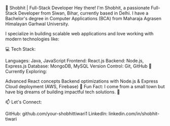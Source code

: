 🚀 Shobhit | Full-Stack Developer
Hey there! I'm Shobhit, a passionate Full-Stack Developer from Siwan, Bihar, currently based in Delhi. I have a Bachelor's degree in Computer Applications (BCA) from Maharaja Agrasen Himalayan Garhwal University.

I specialize in building scalable web applications and love working with modern technologies like:

💻 Tech Stack:

Languages: Java, JavaScript
Frontend: React.js
Backend: Node.js, Express.js
Database: MongoDB, MySQL
Version Control: Git, GitHub
🔭 Currently Exploring:

Advanced React concepts
Backend optimizations with Node.js & Express
Cloud deployment (AWS, Firebase)
🌱 Fun Fact:
I come from a small town but have big dreams of building impactful tech solutions. 🚀

📫 Let's Connect:

GitHub: github.com/your-shobhittiwari1
LinkedIn: linkedin.com/in/shobhit-tiwari
